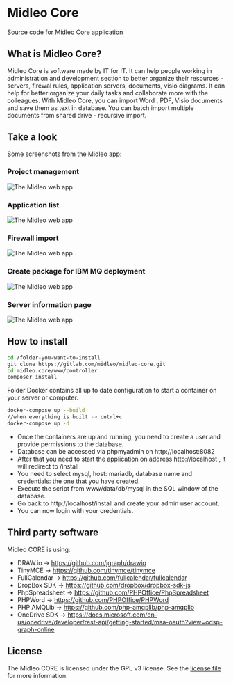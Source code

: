 # Midleo Core

Source code for Midleo Core application

## What is Midleo Core?
Midleo Core is software made by IT for IT. It can help people working in administration and development section to better organize their resources - servers, firewal rules, application servers, documents, visio diagrams. It can help for better organize your daily tasks and collaborate more with the colleagues.
With Midleo Core, you can import Word , PDF, Visio documents and save them as text in database. You can batch import multiple documents from shared drive - recursive import.

## Take a look

Some screenshots from the Midleo app:

### Project management
![The Midleo web app](https://gitlab.com/midleo/midleo-core/-/raw/master/gitlab.assets/service-management.png)

### Application list
![The Midleo web app](https://gitlab.com/midleo/midleo-core/-/raw/master/gitlab.assets/applications.png)

### Firewall import
![The Midleo web app](https://gitlab.com/midleo/midleo-core/-/raw/master/gitlab.assets/firewall_import.png)

### Create package for IBM MQ deployment
![The Midleo web app](https://gitlab.com/midleo/midleo-core/-/raw/master/gitlab.assets/ibm-mq-package.png)

### Server information page
![The Midleo web app](https://gitlab.com/midleo/midleo-core/-/raw/master/gitlab.assets/server-info.png)

## How to install

```bash
cd /folder-you-want-to-install
git clone https://gitlab.com/midleo/midleo-core.git
cd midleo.core/www/controller
composer install
```

Folder Docker contains all up to date configuration to start a container on your server or computer.

```bash
docker-compose up --build
//when everything is built -> cntrl+c
docker-compose up -d
```

- Once the containers are up and running, you need to create a user and provide permissions to the database.
- Database can be accessed via phpmyadmin on http://localhost:8082
- After that you need to start the application on address http://localhost , it will redirect to /install
- You need to select mysql, host: mariadb, database name and credentials: the one that you have created.
- Execute the script from www/data/db/mysql in the SQL window of the database.
- Go back to http://localhost/install and create your admin user account.
- You can now login with your credentials.


## Third party software

Midleo CORE is using:

- DRAW.io -> https://github.com/jgraph/drawio
- TinyMCE -> https://github.com/tinymce/tinymce
- FullCalendar -> https://github.com/fullcalendar/fullcalendar
- DropBox SDK -> https://github.com/dropbox/dropbox-sdk-js
- PhpSpreadsheet -> https://github.com/PHPOffice/PhpSpreadsheet
- PHPWord -> https://github.com/PHPOffice/PHPWord
- PHP AMQLib -> https://github.com/php-amqplib/php-amqplib
- OneDrive SDK -> https://docs.microsoft.com/en-us/onedrive/developer/rest-api/getting-started/msa-oauth?view=odsp-graph-online


## License

The Midleo CORE is licensed under the GPL v3 license. See the [license file](https://gitlab.com/midleo/midleo-core/-/blob/master/LICENSE) for more information.